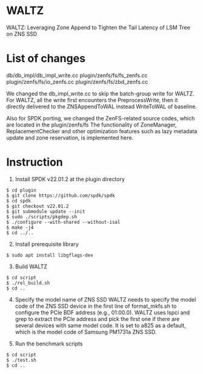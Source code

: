 # WALTZ

WALTZ: Leveraging Zone Append to Tighten the Tail Latency of LSM Tree on ZNS SSD

# List of changes
db/db\_impl/db\_impl\_write.cc
plugin/zenfs/fs/fs\_zenfs.cc
plugin/zenfs/fs/io\_zenfs.cc
plugin/zenfs/fs/zbd\_zenfs.cc

We changed the db\_impl\_write.cc to skip the batch-group write for WALTZ.
For WALTZ, all the write first encounters the PreprocessWrite, then it directly delivered to the ZNSAppendToWAL instead WriteToWAL of baseline.

Also for SPDK porting, we changed the ZenFS-related source codes, which are located in the plugin/zenfs/fs
The functionality of ZoneManager, ReplacementChecker and other optimization features such as lazy metadata update and zone reservation, is implemented here.

# Instruction

1. Install SPDK v22.01.2 at the plugin directory

```shell
$ cd plugin
$ git clone https://github.com/spdk/spdk
$ cd spdk
$ git checkout v22.01.2
$ git submodule update --init
$ sudo ./scripts/pkgdep.sh
$ ./configure --with-shared --without-isal
$ make -j4
$ cd ../..
```

2. Install prerequisite library

```shell
$ sudo apt install libgflags-dev
```

3. Build WALTZ

``` shell
$ cd script
$ ./rel_build.sh
$ cd ..
```

4. Specify the model name of ZNS SSD
WALTZ needs to specify the model code of the ZNS SSD device in the first line of format\_mkfs.sh to configure the PCIe BDF address (e.g., 01:00.0).
WALTZ uses lspci and grep to extract the PCIe address and pick the first one if there are several devices with same model code.
It is set to a825 as a default, which is the model code of Samsung PM1731a ZNS SSD.

5. Run the benchmark scripts
``` shell
$ cd script
$ ./test.sh
$ cd ..
```
